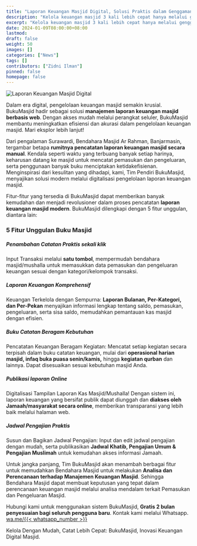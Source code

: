 ```yaml
---
title: "Laporan Keuangan Masjid Digital, Solusi Praktis dalam Genggaman"
description: "Kelola keuangan masjid 3 kali lebih cepat hanya melalui genggaman anda, Revolusi Laporan Keuangan Masjid: Inovasi digital kami melalui BukuMasjid."
excerpt: "Kelola keuangan masjid 3 kali lebih cepat hanya melalui genggaman anda, Revolusi Laporan Keuangan Masjid: Inovasi digital kami melalui BukuMasjid."
date: 2024-01-09T08:00:00+08:00
lastmod:
draft: false
weight: 50
images: []
categories: ["News"]
tags: []
contributors: ["Zidni Ilman"]
pinned: false
homepage: false
---
```


![Laporan Keuangan Masjid Digital](images/blog/2024-01-09-laporan-keuangan-masjid-digital_01.png "Laporan Keuangan Masjid Digital")

Dalam era digital, pengelolaan keuangan masjid semakin krusial. BukuMasjid hadir sebagai solusi **manajemen laporan keuangan masjid berbasis web**. Dengan akses mudah melalui perangkat seluler, BukuMasjid membantu meningkatkan efisiensi dan akurasi dalam pengelolaan keuangan masjid. Mari eksplor lebih lanjut!

Dari pengalaman Surawardi, Bendahara Masjid Ar Rahman, Banjarmasin, tergambar betapa **rumitnya pencatatan laporan keuangan masjid secara manual**. Kendala seperti waktu yang terbuang banyak setiap harinya, keharusan datang ke masjid untuk mencatat pemasukan dan pengeluaran, serta penggunaan banyak buku menciptakan ketidakefisienan. Menginspirasi dari kesulitan yang dihadapi, kami, Tim Pendiri BukuMasjid, menyajikan solusi modern melalui digitalisasi pengelolaan laporan keuangan masjid.

Fitur-fitur yang tersedia di BukuMasjid dapat memberikan banyak kemudahan dan menjadi revolusioner dalam proses pencatatan **laporan keuangan masjid modern**. BukuMasjid dilengkapi dengan 5 fitur unggulan, diantara lain:

### 5 Fitur Unggulan Buku Masjid

##### Penambahan Catatan Praktis sekali klik
Input Transaksi melalui **satu tombol**, mempermudah bendahara masjid/mushalla untuk memasukkan data pemasukan dan pengeluaran keuangan sesuai dengan kategori/kelompok transaksi.

##### Laporan Keuangan Komprehensif
Keuangan Terkelola dengan Sempurna: **Laporan Bulanan, Per-Kategori, dan Per-Pekan** menyajikan informasi lengkap tentang saldo, pemasukan, pengeluaran, serta sisa saldo, memudahkan pemantauan kas masjid dengan efisien.

##### Buku Catatan Beragam Kebutuhan
Pencatatan Keuangan Beragam Kegiatan: Mencatat setiap kegiatan secara terpisah dalam buku catatan keuangan, mulai dari **operasional harian masjid, infaq buka puasa senin/kamis,** hingga **kegiatan qurban** dan lainnya. Dapat disesuaikan sesuai kebutuhan masjid Anda.

##### Publikasi laporan Online
Digitalisasi Tampilan Laporan Kas Masjid/Mushalla! Dengan sistem ini, laporan keuangan yang bersifat publik dapat diunggah dan **diakses oleh Jamaah/masyarakat secara online**, memberikan transparansi yang lebih baik melalui halaman web.

##### Jadwal Pengajian Praktis
Susun dan Bagikan Jadwal Pengajian: Input dan edit jadwal pengajian dengan mudah, serta publikasikan **Jadwal Khatib, Pengajian Umum & Pengajian Muslimah** untuk kemudahan akses informasi Jamaah.

Untuk jangka panjang, Tim BukuMasjid akan menambah berbagai fitur untuk memudahkan Bendahara Masjid untuk melakukan **Analisa dan Perencanaan terhadap Manajemen Keuangan Masjid**. Sehingga Bendahara Masjid dapat membuat keputusan yang tepat dalam perencanaan keuangan masjid melalui analisa mendalam terkait Pemasukan dan Pengeluaran Masjid.

Hubungi kami untuk menggunakan sistem BukuMasjid, **Gratis 2 bulan penyesuaian bagi seluruh pengguna baru**. Kontak kami melalui Whatsapp.  <a href="https://wa.me/{{< whatsapp_number >}}" target="_blank">wa.me/{{< whatsapp_number >}}</a>

Kelola Dengan Mudah, Catat Lebih Cepat: BukuMasjid, Inovasi Keuangan Digital Masjid.
